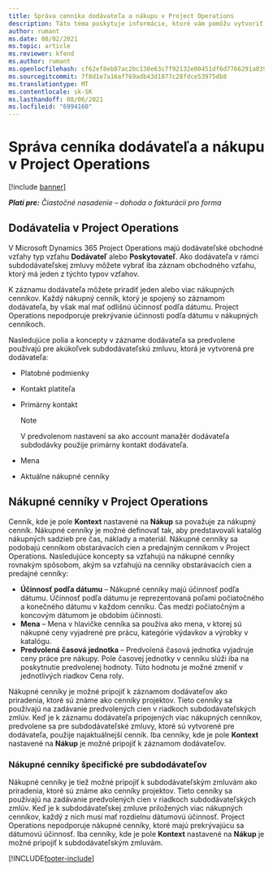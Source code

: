 ```yaml
---
title: Správa cenníka dodávateľa a nákupu v Project Operations
description: Táto téma poskytuje informácie, ktoré vám pomôžu vytvoriť a udržiavať údaje o dodávateľoch a cenníky nákupov pre subdodávateľov.
author: rumant
ms.date: 08/02/2021
ms.topic: article
ms.reviewer: kfend
ms.author: rumant
ms.openlocfilehash: cf62ef8eb87ac2bc138e63c7f92132e00451df6d7766291a8399a94a070799ab
ms.sourcegitcommit: 7f8d1e7a16af769adb43d1877c28fdce53975db8
ms.translationtype: MT
ms.contentlocale: sk-SK
ms.lasthandoff: 08/06/2021
ms.locfileid: "6994160"
---
```

# <a name="vendor-and-purchase-price-list-management-in-project-operations"></a>Správa cenníka dodávateľa a nákupu v Project Operations

[!include [banner](../../includes/dataverse-preview.md)]

_**Platí pre:** Čiastočné nasadenie – dohoda o fakturácii pro forma_

## <a name="vendors-in-project-operations"></a>Dodávatelia v Project Operations

V Microsoft Dynamics 365 Project Operations majú dodávateľské obchodné vzťahy typ vzťahu **Dodávateľ** alebo **Poskytovateľ**. Ako dodávateľa v rámci subdodávateľskej zmluvy môžete vybrať iba záznam obchodného vzťahu, ktorý má jeden z týchto typov vzťahov.

K záznamu dodávateľa môžete priradiť jeden alebo viac nákupných cenníkov. Každý nákupný cenník, ktorý je spojený so záznamom dodávateľa, by však mal mať odlišnú účinnosť podľa dátumu. Project Operations nepodporuje prekrývanie účinnosti podľa dátumu v nákupných cenníkoch.

Nasledujúce polia a koncepty v zázname dodávateľa sa predvolene používajú pre akúkoľvek subdodávateľskú zmluvu, ktorá je vytvorená pre dodávateľa:

- Platobné podmienky
- Kontakt platiteľa
- Primárny kontakt

    > [!NOTE]
    > V predvolenom nastavení sa ako account manažér dodávateľa subdodávky použije primárny kontakt dodávateľa.

- Mena
- Aktuálne nákupné cenníky

## <a name="purchase-price-lists-in-project-operations"></a>Nákupné cenníky v Project Operations

Cenník, kde je pole **Kontext** nastavené na **Nákup** sa považuje za nákupný cenník. Nákupné cenníky je možné definovať tak, aby predstavovali katalóg nákupných sadzieb pre čas, náklady a materiál. Nákupné cenníky sa podobajú cenníkom obstarávacích cien a predajným cenníkom v Project Operations. Nasledujúce koncepty sa vzťahujú na nákupné cenníky rovnakým spôsobom, akým sa vzťahujú na cenníky obstarávacích cien a predajné cenníky:

- **Účinnosť podľa dátumu** – Nákupné cenníky majú účinnosť podľa dátumu. Účinnosť podľa dátumu je reprezentovaná poľami počiatočného a konečného dátumu v každom cenníku. Čas medzi počiatočným a koncovým dátumom je obdobím účinnosti.
- **Mena** – Mena v hlavičke cenníka sa používa ako mena, v ktorej sú nákupné ceny vyjadrené pre prácu, kategórie výdavkov a výrobky v katalógu.
- **Predvolená časová jednotka** – Predvolená časová jednotka vyjadruje ceny práce pre nákupy. Pole časovej jednotky v cenníku slúži iba na poskytnutie predvolenej hodnoty. Túto hodnotu je možné zmeniť v jednotlivých riadkov Cena roly.

Nákupné cenníky je možné pripojiť k záznamom dodávateľov ako priradenia, ktoré sú známe ako cenníky projektov. Tieto cenníky sa používajú na zadávanie predvolených cien v riadkoch subdodávateľských zmlúv. Keď je k záznamu dodávateľa pripojených viac nákupných cenníkov, predvolene sa pre subdodávateľské zmluvy, ktoré sú vytvorené pre dodávateľa, použije najaktuálnejší cenník. Iba cenníky, kde je pole **Kontext** nastavené na **Nákup** je možné pripojiť k záznamom dodávateľov.

### <a name="subcontract-specific-purchase-price-lists"></a>Nákupné cenníky špecifické pre subdodávateľov

Nákupné cenníky je tiež možné pripojiť k subdodávateľským zmluvám ako priradenia, ktoré sú známe ako cenníky projektov. Tieto cenníky sa používajú na zadávanie predvolených cien v riadkoch subdodávateľských zmlúv. Keď je k subdodávateľskej zmluve priložených viac nákupných cenníkov, každý z nich musí mať rozdielnu dátumovú účinnosť. Project Operations nepodporuje nákupné cenníky, ktoré majú prekrývajúcu sa dátumovú účinnosť. Iba cenníky, kde je pole **Kontext** nastavené na **Nákup** je možné pripojiť k subdodávateľským zmluvám.

[!INCLUDE[footer-include](../../includes/footer-banner.md)]
